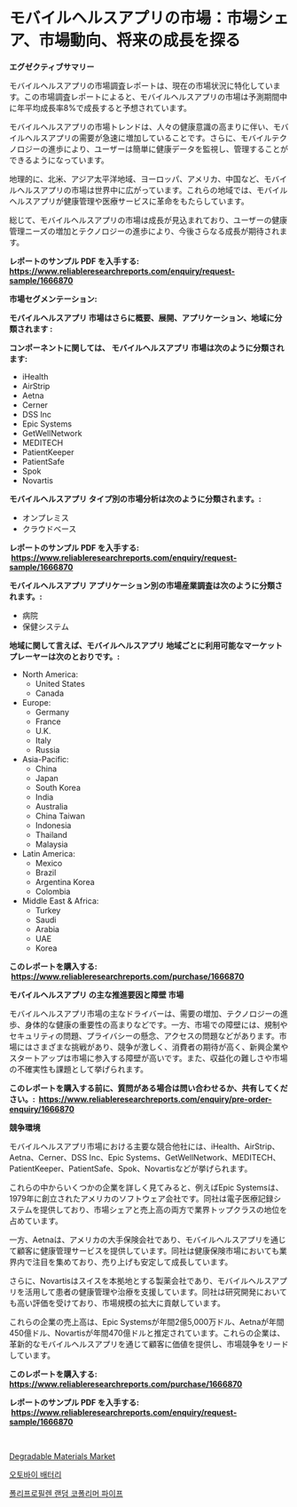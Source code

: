 <p><h1>モバイルヘルスアプリの市場：市場シェア、市場動向、将来の成長を探る</h1></p><p><strong>エグゼクティブサマリー</strong></p>
<p><p>モバイルヘルスアプリの市場調査レポートは、現在の市場状況に特化しています。この市場調査レポートによると、モバイルヘルスアプリの市場は予測期間中に年平均成長率8%で成長すると予想されています。</p><p>モバイルヘルスアプリの市場トレンドは、人々の健康意識の高まりに伴い、モバイルヘルスアプリの需要が急速に増加していることです。さらに、モバイルテクノロジーの進歩により、ユーザーは簡単に健康データを監視し、管理することができるようになっています。</p><p>地理的に、北米、アジア太平洋地域、ヨーロッパ、アメリカ、中国など、モバイルヘルスアプリの市場は世界中に広がっています。これらの地域では、モバイルヘルスアプリが健康管理や医療サービスに革命をもたらしています。</p><p>総じて、モバイルヘルスアプリの市場は成長が見込まれており、ユーザーの健康管理ニーズの増加とテクノロジーの進歩により、今後さらなる成長が期待されます。</p></p>
<p><strong>レポートのサンプル PDF を入手する: <a href="https://www.reliableresearchreports.com/enquiry/request-sample/1666870">https://www.reliableresearchreports.com/enquiry/request-sample/1666870</a></strong></p>
<p><strong>市場セグメンテーション:</strong></p>
<p><strong> モバイルヘルスアプリ 市場はさらに概要、展開、アプリケーション、地域に分類されます :</strong></p>
<p><strong>コンポーネントに関しては、 モバイルヘルスアプリ 市場は次のように分類されます: &nbsp;</strong></p>
<p><ul><li>iHealth</li><li>AirStrip</li><li>Aetna</li><li>Cerner</li><li>DSS Inc</li><li>Epic Systems</li><li>GetWellNetwork</li><li>MEDITECH</li><li>PatientKeeper</li><li>PatientSafe</li><li>Spok</li><li>Novartis</li></ul></p>
<p><strong> モバイルヘルスアプリ タイプ別の市場分析は次のように分類されます。:</strong></p>
<p><ul><li>オンプレミス</li><li>クラウドベース</li></ul></p>
<p><strong>レポートのサンプル PDF を入手する: &nbsp;<a href="https://www.reliableresearchreports.com/enquiry/request-sample/1666870">https://www.reliableresearchreports.com/enquiry/request-sample/1666870</a></strong></p>
<p><strong> モバイルヘルスアプリ アプリケーション別の市場産業調査は次のように分類されます。:</strong></p>
<p><ul><li>病院</li><li>保健システム</li></ul></p>
<p><strong>地域に関して言えば、モバイルヘルスアプリ 地域ごとに利用可能なマーケットプレーヤーは次のとおりです。:</strong></p>
<p><ul>
    <li>
        North America:
        <ul>
            <li>United States</li>
            <li>Canada</li>
        </ul>
    </li>
    <li>
        Europe:
        <ul>
            <li>Germany</li>
            <li>France</li>
            <li>U.K.</li>
            <li>Italy</li>
            <li>Russia</li>
        </ul>
    </li>
    <li>
        Asia-Pacific:
        <ul>
            <li>China</li>
            <li>Japan</li>
            <li>South Korea</li>
            <li>India</li>
            <li>Australia</li>
            <li>China Taiwan</li>
            <li>Indonesia</li>
            <li>Thailand</li>
            <li>Malaysia</li>
        </ul>
    </li>
    <li>
        Latin America:
        <ul>
            <li>Mexico</li>
            <li>Brazil</li>
            <li>Argentina Korea</li>
            <li>Colombia</li>
        </ul>
    </li>
    <li>
        Middle East & Africa:
        <ul>
            <li>Turkey</li>
            <li>Saudi</li>
            <li>Arabia</li>
            <li>UAE</li>
            <li>Korea</li>
        </ul>
    </li>
    </ul></p>
<p><strong>このレポートを購入する: &nbsp;<a href="https://www.reliableresearchreports.com/purchase/1666870">https://www.reliableresearchreports.com/purchase/1666870</a></strong></p>
<p><strong>モバイルヘルスアプリ の主な推進要因と障壁 市場</strong></p>
<p><p>モバイルヘルスアプリ市場の主なドライバーは、需要の増加、テクノロジーの進歩、身体的な健康の重要性の高まりなどです。一方、市場での障壁には、規制やセキュリティの問題、プライバシーの懸念、アクセスの問題などがあります。市場にはさまざまな挑戦があり、競争が激しく、消費者の期待が高く、新興企業やスタートアップは市場に参入する障壁が高いです。また、収益化の難しさや市場の不確実性も課題として挙げられます。</p></p>
<p><strong>このレポートを購入する前に、質問がある場合は問い合わせるか、共有してください。:&nbsp; <a href="https://www.reliableresearchreports.com/enquiry/pre-order-enquiry/1666870">https://www.reliableresearchreports.com/enquiry/pre-order-enquiry/1666870</a></strong></p>
<p><strong>競争環境</strong></p>
<p><p>モバイルヘルスアプリ市場における主要な競合他社には、iHealth、AirStrip、Aetna、Cerner、DSS Inc、Epic Systems、GetWellNetwork、MEDITECH、PatientKeeper、PatientSafe、Spok、Novartisなどが挙げられます。</p><p>これらの中からいくつかの企業を詳しく見てみると、例えばEpic Systemsは、1979年に創立されたアメリカのソフトウェア会社です。同社は電子医療記録システムを提供しており、市場シェアと売上高の両方で業界トップクラスの地位を占めています。</p><p>一方、Aetnaは、アメリカの大手保険会社であり、モバイルヘルスアプリを通じて顧客に健康管理サービスを提供しています。同社は健康保険市場においても業界内で注目を集めており、売り上げも安定して成長しています。</p><p>さらに、Novartisはスイスを本拠地とする製薬会社であり、モバイルヘルスアプリを活用して患者の健康管理や治療を支援しています。同社は研究開発においても高い評価を受けており、市場規模の拡大に貢献しています。</p><p>これらの企業の売上高は、Epic Systemsが年間2億5,000万ドル、Aetnaが年間450億ドル、Novartisが年間470億ドルと推定されています。これらの企業は、革新的なモバイルヘルスアプリを通じて顧客に価値を提供し、市場競争をリードしています。</p></p>
<p><strong>このレポートを購入する: &nbsp; <a href="https://www.reliableresearchreports.com/purchase/1666870">https://www.reliableresearchreports.com/purchase/1666870</a></strong></p>
<p><strong>レポートのサンプル PDF を入手する: &nbsp;<a href="https://www.reliableresearchreports.com/enquiry/request-sample/1666870">https://www.reliableresearchreports.com/enquiry/request-sample/1666870</a></strong><strong></strong></p>
<p>&nbsp;</p>
<p><p><a href="https://picayune-night-cbd.notion.site/Degradable-Materials-Market-Provides-Detailed-Segmentation-of-this-Market-based-on-Type-Application-9ea3f53faa1b4d3ba6f04ea2661174b5">Degradable Materials Market</a></p><p><a href="https://medium.com/@sweetums856856/%EC%98%A4%ED%86%A0%EB%B0%94%EC%9D%B4-%EB%B0%B0%ED%84%B0%EB%A6%AC-%EC%8B%9C%EC%9E%A5-%EC%A0%90%EC%9C%A0%EC%9C%A8-%EB%B3%80%ED%99%94-%EB%B0%8F-%EC%8B%9C%EC%9E%A5-%EC%84%B1%EC%9E%A5-%EB%8F%99%ED%96%A5-2024-2031-ad6aee562fd4">오토바이 배터리</a></p><p><a href="https://medium.com/@markkautzer2023_48478/%ED%8F%B4%EB%A6%AC%ED%94%84%EB%A1%9C%ED%95%84%EB%A0%8C-%EB%AC%B4%EC%9E%91%EC%9C%84-%EA%B3%B5%EC%A4%91%ED%95%A9-%ED%8C%8C%EC%9D%B4%ED%94%84-%EC%8B%9C%EC%9E%A5-%EC%8B%9C%EC%9E%A5-cagr-%EC%8B%9C%EC%9E%A5-%EB%8F%99%ED%96%A5-%EB%B0%8F-%EC%84%B1%EC%9E%A5-%EC%A0%84%EB%9E%B5%EC%97%90-%EB%8C%80%ED%95%9C-%ED%86%B5%EC%B0%B0%EB%A0%A5-4dcf0dbbf367">폴리프로필렌 랜덤 코폴리머 파이프</a></p></p>